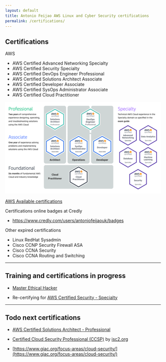 ```yaml
---
layout: default
title: Antonio Feijao AWS Linux and Cyber Security certifications
permalink: /certifications/
---
```


## Certifications

AWS

  * AWS Certified Advanced Networking Specialty
  * AWS Certified Security Specialty
  * AWS Certified DevOps Engineer Professional
  * AWS Certified Solutions Architect Associate
  * AWS Certified Developer Associate
  * AWS Certified SysOps Administrator Associate
  * AWS Certified Cloud Practitioner

![[AWS Certifications](https://aws.amazon.com/certification/#Available_AWS_Certifications)](/assets/images/aws-certifications-v2022-02-03.png)

[AWS Available certifications](https://aws.amazon.com/certification/#Available_AWS_Certifications)


Certifications online badges at Credly

* <https://www.credly.com/users/antoniofeijaouk/badges>


Other expired certifications

  * Linux RedHat Sysadmin
  * Cisco CCNP Security Firewall ASA
  * Cisco CCNA Security
  * Cisco CCNA Routing and Switching

----

## Training and certifications in progress

* [Master Ethical Hacker](https://www.eccouncil.org/programs/certified-ethical-hacker-ceh-master/)

* Re-certifying for [AWS Certified Security - Specialty](https://aws.amazon.com/certification/certified-security-specialty/)

----

## Todo next certifications

* [AWS Certified Solutions Architect - Professional](https://aws.amazon.com/certification/certified-solutions-architect-professional/)
* [Certified Cloud Security Professional (CCSP)](https://enroll.isc2.org/product?catalog=CCSP-SPT-GLOBAL) by [isc2.org](https://www.isc2.org/Training/)

* [https://www.giac.org/focus-areas/cloud-security/](https://www.giac.org/focus-areas/cloud-security/)
